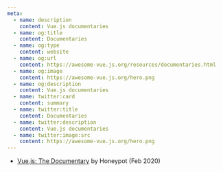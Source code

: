 ```yaml
---
meta:
  - name: description
    content: Vue.js documentaries
  - name: og:title
    content: Documentaries
  - name: og:type
    content: website
  - name: og:url
    content: https://awesome-vue.js.org/resources/documentaries.html
  - name: og:image
    content: https://awesome-vue.js.org/hero.png
  - name: og:description
    content: Vue.js documentaries
  - name: twitter:card
    content: summary
  - name: twitter:title
    content: Documentaries
  - name: twitter:description
    content: Vue.js documentaries
  - name: twitter:image:src
    content: https://awesome-vue.js.org/hero.png
---
```



- [Vue.js: The Documentary](https://www.youtube.com/watch?v=OrxmtDw4pVI) by Honeypot (Feb 2020)
